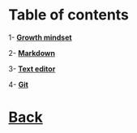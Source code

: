 # Table of contents

1-  **[Growth mindset](read4.md)**

2-  **[Markdown](Read01.md)**

3-  **[Text editor](re02)**

4-  **[Git](read4.md)**


#   [Back](read5.md)

